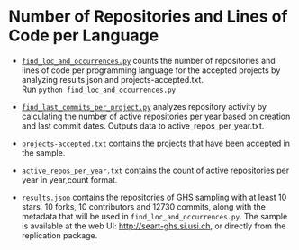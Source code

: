 # Number of Repositories and Lines of Code per Language

* [`find_loc_and_occurrences.py`](find_loc_and_occurrences.py) counts the number of repositories and lines of code per programming language for the accepted projects by analyzing results.json and projects-accepted.txt.   
  Run `python find_loc_and_occurrences.py`

* [`find_last_commits_per_project.py`](find_last_commits_per_project.py) analyzes repository activity by calculating the number of active repositories per year based on creation and last commit dates. Outputs data to active_repos_per_year.txt.

* [`projects-accepted.txt`](projects-accepted.txt) contains the projects that have been accepted in the sample.

* [`active_repos_per_year.txt`](active_repos_per_year.txt) contains the count of active repositories per year in year,count format.

* [`results.json`](results.json) contains the repositories of GHS sampling with at least 10 stars, 10 forks, 10 contributors and 12730 commits, along with the metadata that will be used in `find_loc_and_occurrences.py`.
The sample is available at the web UI: http://seart-ghs.si.usi.ch, or directly from the replication package.